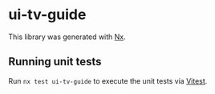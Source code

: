 # ui-tv-guide

This library was generated with [Nx](https://nx.dev).

## Running unit tests

Run `nx test ui-tv-guide` to execute the unit tests via [Vitest](https://vitest.dev/).
